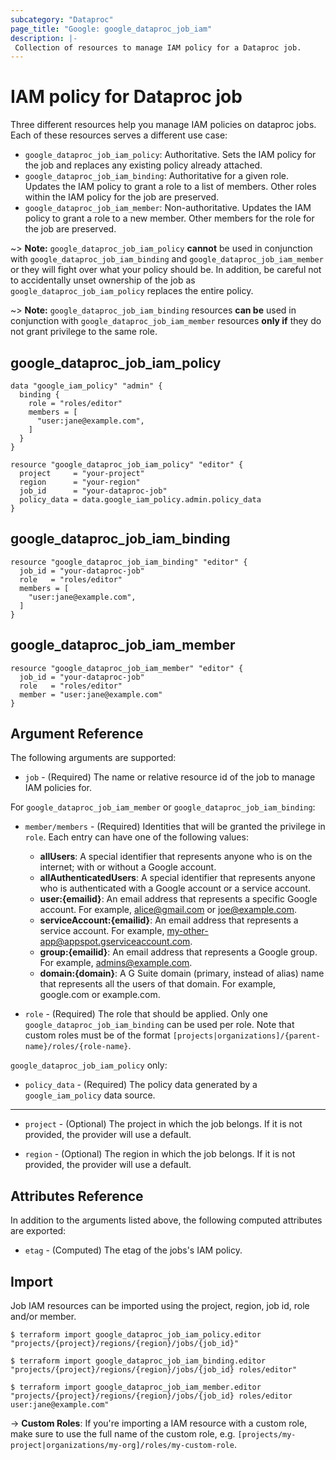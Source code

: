 ```yaml
---
subcategory: "Dataproc"
page_title: "Google: google_dataproc_job_iam"
description: |-
 Collection of resources to manage IAM policy for a Dataproc job.
---
```


# IAM policy for Dataproc job

Three different resources help you manage IAM policies on dataproc jobs. Each of these resources serves a different use case:

* `google_dataproc_job_iam_policy`: Authoritative. Sets the IAM policy for the job and replaces any existing policy already attached.
* `google_dataproc_job_iam_binding`: Authoritative for a given role. Updates the IAM policy to grant a role to a list of members. Other roles within the IAM policy for the job are preserved.
* `google_dataproc_job_iam_member`: Non-authoritative. Updates the IAM policy to grant a role to a new member. Other members for the role for the job are preserved.

~> **Note:** `google_dataproc_job_iam_policy` **cannot** be used in conjunction with `google_dataproc_job_iam_binding` and `google_dataproc_job_iam_member` or they will fight over what your policy should be. In addition, be careful not to accidentally unset ownership of the job as `google_dataproc_job_iam_policy` replaces the entire policy.

~> **Note:** `google_dataproc_job_iam_binding` resources **can be** used in conjunction with `google_dataproc_job_iam_member` resources **only if** they do not grant privilege to the same role.

## google\_dataproc\_job\_iam\_policy

```hcl
data "google_iam_policy" "admin" {
  binding {
    role = "roles/editor"
    members = [
      "user:jane@example.com",
    ]
  }
}

resource "google_dataproc_job_iam_policy" "editor" {
  project     = "your-project"
  region      = "your-region"
  job_id      = "your-dataproc-job"
  policy_data = data.google_iam_policy.admin.policy_data
}
```

## google\_dataproc\_job\_iam\_binding

```hcl
resource "google_dataproc_job_iam_binding" "editor" {
  job_id = "your-dataproc-job"
  role   = "roles/editor"
  members = [
    "user:jane@example.com",
  ]
}
```

## google\_dataproc\_job\_iam\_member

```hcl
resource "google_dataproc_job_iam_member" "editor" {
  job_id = "your-dataproc-job"
  role   = "roles/editor"
  member = "user:jane@example.com"
}
```

## Argument Reference

The following arguments are supported:

* `job` - (Required) The name or relative resource id of the job to manage IAM policies for.

For `google_dataproc_job_iam_member` or `google_dataproc_job_iam_binding`:

* `member/members` - (Required) Identities that will be granted the privilege in `role`.
  Each entry can have one of the following values:
  * **allUsers**: A special identifier that represents anyone who is on the internet; with or without a Google account.
  * **allAuthenticatedUsers**: A special identifier that represents anyone who is authenticated with a Google account or a service account.
  * **user:{emailid}**: An email address that represents a specific Google account. For example, alice@gmail.com or joe@example.com.
  * **serviceAccount:{emailid}**: An email address that represents a service account. For example, my-other-app@appspot.gserviceaccount.com.
  * **group:{emailid}**: An email address that represents a Google group. For example, admins@example.com.
  * **domain:{domain}**: A G Suite domain (primary, instead of alias) name that represents all the users of that domain. For example, google.com or example.com.

* `role` - (Required) The role that should be applied. Only one
    `google_dataproc_job_iam_binding` can be used per role. Note that custom roles must be of the format
    `[projects|organizations]/{parent-name}/roles/{role-name}`.

`google_dataproc_job_iam_policy` only:
* `policy_data` - (Required) The policy data generated by a `google_iam_policy` data source.

- - -

* `project` - (Optional) The project in which the job belongs. If it
    is not provided, the provider will use a default.

* `region` - (Optional) The region in which the job belongs. If it
    is not provided, the provider will use a default.

## Attributes Reference

In addition to the arguments listed above, the following computed attributes are
exported:

* `etag` - (Computed) The etag of the jobs's IAM policy.

## Import

Job IAM resources can be imported using the project, region, job id, role and/or member.

```
$ terraform import google_dataproc_job_iam_policy.editor "projects/{project}/regions/{region}/jobs/{job_id}"

$ terraform import google_dataproc_job_iam_binding.editor "projects/{project}/regions/{region}/jobs/{job_id} roles/editor"

$ terraform import google_dataproc_job_iam_member.editor "projects/{project}/regions/{region}/jobs/{job_id} roles/editor user:jane@example.com"
```

-> **Custom Roles**: If you're importing a IAM resource with a custom role, make sure to use the
 full name of the custom role, e.g. `[projects/my-project|organizations/my-org]/roles/my-custom-role`.
